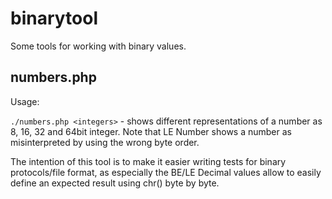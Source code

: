 # binarytool
Some tools for working with binary values.

## numbers.php

Usage:

`./numbers.php <integers>` - shows different representations of a number as 8, 16, 32 and 64bit integer. Note that LE Number shows a number as misinterpreted by using the wrong byte order.

The intention of this tool is to make it easier writing tests for binary protocols/file format, as especially the BE/LE Decimal values allow to easily define an expected result using chr() byte by byte.
